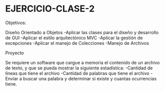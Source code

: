 # EJERCICIO-CLASE-2
Objetivos:

Diseño Orientado a Objetos
-Aplicar las clases para el diseño y desarrollo de GUI
-Aplicar el estilo arquitectónico MVC
-Aplicar la gestión  de excepciones
-Aplicar el manejo de Colecciones
-Manejo de Archivos

Proyecto

Se requiere un software que cargue a memoria el contenido de un archivo de texto, y que se pueda mostrar la siguiente estadística:
-Cantidad de líneas que tiene el archivo
-Cantidad de palabras que tiene el archivo
-Envíar a buscar una palabra y determinar si existe y cuantas ocurrencias tiene.
